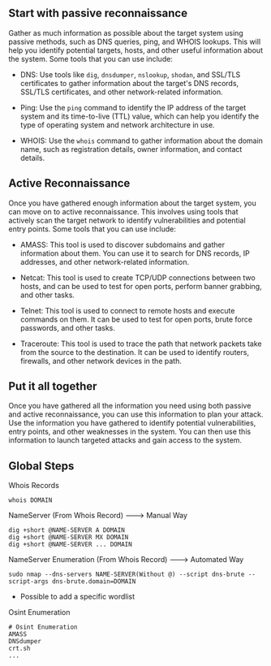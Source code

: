 ## Start with passive reconnaissance
Gather as much information as possible about the target system using passive methods, such as DNS queries, ping, and WHOIS lookups. This will help you identify potential targets, hosts, and other useful information about the system. Some tools that you can use include:

- DNS: Use tools like `dig`, `dnsdumper`, `nslookup`, `shodan`, and SSL/TLS certificates to gather information about the target's DNS records, SSL/TLS certificates, and other network-related information.

- Ping: Use the `ping` command to identify the IP address of the target system and its time-to-live (TTL) value, which can help you identify the type of operating system and network architecture in use.

- WHOIS: Use the `whois` command to gather information about the domain name, such as registration details, owner information, and contact details.

## Active Reconnaissance
Once you have gathered enough information about the target system, you can move on to active reconnaissance. This involves using tools that actively scan the target network to identify vulnerabilities and potential entry points. Some tools that you can use include:

- AMASS: This tool is used to discover subdomains and gather information about them. You can use it to search for DNS records, IP addresses, and other network-related information.

- Netcat: This tool is used to create TCP/UDP connections between two hosts, and can be used to test for open ports, perform banner grabbing, and other tasks.

- Telnet: This tool is used to connect to remote hosts and execute commands on them. It can be used to test for open ports, brute force passwords, and other tasks.

- Traceroute: This tool is used to trace the path that network packets take from the source to the destination. It can be used to identify routers, firewalls, and other network devices in the path.

## Put it all together
Once you have gathered all the information you need using both passive and active reconnaissance, you can use this information to plan your attack. Use the information you have gathered to identify potential vulnerabilities, entry points, and other weaknesses in the system. You can then use this information to launch targeted attacks and gain access to the system.



















<h2>Global Steps</h2>

Whois Records
```
whois DOMAIN
```

NameServer (From Whois Record)                              ---> Manual Way
```
dig +short @NAME-SERVER A DOMAIN
dig +short @NAME-SERVER MX DOMAIN
dig +short @NAME-SERVER ... DOMAIN
```

NameServer Enumeration (From Whois Record)        ---> Automated Way
```
sudo nmap --dns-servers NAME-SERVER(Without @) --script dns-brute --script-args dns-brute.domain=DOMAIN
```

- Possible to add a specific wordlist

Osint Enumeration
```
# Osint Enumeration
AMASS
DNSdumper
crt.sh
...
```